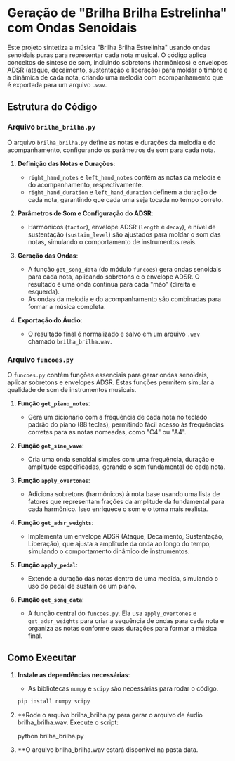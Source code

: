# Geração de "Brilha Brilha Estrelinha" com Ondas Senoidais

Este projeto sintetiza a música "Brilha Brilha Estrelinha" usando ondas senoidais puras para representar cada nota musical. O código aplica conceitos de síntese de som, incluindo sobretons (harmônicos) e envelopes ADSR (ataque, decaimento, sustentação e liberação) para moldar o timbre e a dinâmica de cada nota, criando uma melodia com acompanhamento que é exportada para um arquivo `.wav`.

## Estrutura do Código

### Arquivo `brilha_brilha.py`

O arquivo `brilha_brilha.py` define as notas e durações da melodia e do acompanhamento, configurando os parâmetros de som para cada nota.

1. **Definição das Notas e Durações**:
   - `right_hand_notes` e `left_hand_notes` contêm as notas da melodia e do acompanhamento, respectivamente.
   - `right_hand_duration` e `left_hand_duration` definem a duração de cada nota, garantindo que cada uma seja tocada no tempo correto.

2. **Parâmetros de Som e Configuração do ADSR**:
   - Harmônicos (`factor`), envelope ADSR (`length` e `decay`), e nível de sustentação (`sustain_level`) são ajustados para moldar o som das notas, simulando o comportamento de instrumentos reais.

3. **Geração das Ondas**:
   - A função `get_song_data` (do módulo `funcoes`) gera ondas senoidais para cada nota, aplicando sobretons e o envelope ADSR. O resultado é uma onda contínua para cada "mão" (direita e esquerda).
   - As ondas da melodia e do acompanhamento são combinadas para formar a música completa.

4. **Exportação do Áudio**:
   - O resultado final é normalizado e salvo em um arquivo `.wav` chamado `brilha_brilha.wav`.

### Arquivo `funcoes.py`

O `funcoes.py` contém funções essenciais para gerar ondas senoidais, aplicar sobretons e envelopes ADSR. Estas funções permitem simular a qualidade de som de instrumentos musicais. 

1. **Função `get_piano_notes`**:
   - Gera um dicionário com a frequência de cada nota no teclado padrão do piano (88 teclas), permitindo fácil acesso às frequências corretas para as notas nomeadas, como "C4" ou "A4".

2. **Função `get_sine_wave`**:
   - Cria uma onda senoidal simples com uma frequência, duração e amplitude especificadas, gerando o som fundamental de cada nota.

3. **Função `apply_overtones`**:
   - Adiciona sobretons (harmônicos) à nota base usando uma lista de fatores que representam frações da amplitude da fundamental para cada harmônico. Isso enriquece o som e o torna mais realista.

4. **Função `get_adsr_weights`**:
   - Implementa um envelope ADSR (Ataque, Decaimento, Sustentação, Liberação), que ajusta a amplitude da onda ao longo do tempo, simulando o comportamento dinâmico de instrumentos.

5. **Função `apply_pedal`**:
   - Extende a duração das notas dentro de uma medida, simulando o uso do pedal de sustain de um piano.

6. **Função `get_song_data`**:
   - A função central do `funcoes.py`. Ela usa `apply_overtones` e `get_adsr_weights` para criar a sequência de ondas para cada nota e organiza as notas conforme suas durações para formar a música final.

## Como Executar

1. **Instale as dependências necessárias**:
   - As bibliotecas `numpy` e `scipy` são necessárias para rodar o código.
   ```bash
   pip install numpy scipy

2. **Rode o arquivo brilha_brilha.py para gerar o arquivo de áudio brilha_brilha.wav.
    Execute o script:

   python brilha_brilha.py
3. **O arquivo brilha_brilha.wav estará disponível na pasta data.

